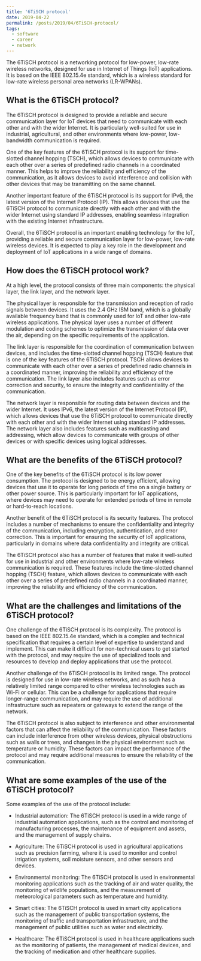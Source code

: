 ```yaml
---
title: '6TiSCH protocol'
date: 2019-04-22
permalink: /posts/2019/04/6TiSCH-protocol/
tags:
  - software
  - career
  - network
---
```



The 6TiSCH protocol is a networking protocol for low-power, low-rate wireless networks, designed for use in Internet of Things (IoT) applications. It is based on the IEEE 802.15.4e standard, which is a wireless standard for low-rate wireless personal area networks (LR-WPANs).

What is the 6TiSCH protocol?
-----

The 6TiSCH protocol is designed to provide a reliable and secure communication layer for IoT devices that need to communicate with each other and with the wider Internet. It is particularly well-suited for use in industrial, agricultural, and other environments where low-power, low-bandwidth communication is required.

One of the key features of the 6TiSCH protocol is its support for time-slotted channel hopping (TSCH), which allows devices to communicate with each other over a series of predefined radio channels in a coordinated manner. This helps to improve the reliability and efficiency of the communication, as it allows devices to avoid interference and collision with other devices that may be transmitting on the same channel.

Another important feature of the 6TiSCH protocol is its support for IPv6, the latest version of the Internet Protocol (IP). This allows devices that use the 6TiSCH protocol to communicate directly with each other and with the wider Internet using standard IP addresses, enabling seamless integration with the existing Internet infrastructure.

Overall, the 6TiSCH protocol is an important enabling technology for the IoT, providing a reliable and secure communication layer for low-power, low-rate wireless devices. It is expected to play a key role in the development and deployment of IoT applications in a wide range of domains.

How does the 6TiSCH protocol work?
-----

At a high level, the protocol consists of three main components: the physical layer, the link layer, and the network layer.

The physical layer is responsible for the transmission and reception of radio signals between devices. It uses the 2.4 GHz ISM band, which is a globally available frequency band that is commonly used for IoT and other low-rate wireless applications. The physical layer uses a number of different modulation and coding schemes to optimize the transmission of data over the air, depending on the specific requirements of the application.

The link layer is responsible for the coordination of communication between devices, and includes the time-slotted channel hopping (TSCH) feature that is one of the key features of the 6TiSCH protocol. TSCH allows devices to communicate with each other over a series of predefined radio channels in a coordinated manner, improving the reliability and efficiency of the communication. The link layer also includes features such as error correction and security, to ensure the integrity and confidentiality of the communication.

The network layer is responsible for routing data between devices and the wider Internet. It uses IPv6, the latest version of the Internet Protocol (IP), which allows devices that use the 6TiSCH protocol to communicate directly with each other and with the wider Internet using standard IP addresses. The network layer also includes features such as multicasting and addressing, which allow devices to communicate with groups of other devices or with specific devices using logical addresses.

What are the benefits of the 6TiSCH protocol?
-----

One of the key benefits of the 6TiSCH protocol is its low power consumption. The protocol is designed to be energy efficient, allowing devices that use it to operate for long periods of time on a single battery or other power source. This is particularly important for IoT applications, where devices may need to operate for extended periods of time in remote or hard-to-reach locations.

Another benefit of the 6TiSCH protocol is its security features. The protocol includes a number of mechanisms to ensure the confidentiality and integrity of the communication, including encryption, authentication, and error correction. This is important for ensuring the security of IoT applications, particularly in domains where data confidentiality and integrity are critical.

The 6TiSCH protocol also has a number of features that make it well-suited for use in industrial and other environments where low-rate wireless communication is required. These features include the time-slotted channel hopping (TSCH) feature, which allows devices to communicate with each other over a series of predefined radio channels in a coordinated manner, improving the reliability and efficiency of the communication.

What are the challenges and limitations of the 6TiSCH protocol?
-----

One challenge of the 6TiSCH protocol is its complexity. The protocol is based on the IEEE 802.15.4e standard, which is a complex and technical specification that requires a certain level of expertise to understand and implement. This can make it difficult for non-technical users to get started with the protocol, and may require the use of specialized tools and resources to develop and deploy applications that use the protocol.

Another challenge of the 6TiSCH protocol is its limited range. The protocol is designed for use in low-rate wireless networks, and as such has a relatively limited range compared to other wireless technologies such as Wi-Fi or cellular. This can be a challenge for applications that require longer-range communication, and may require the use of additional infrastructure such as repeaters or gateways to extend the range of the network.

The 6TiSCH protocol is also subject to interference and other environmental factors that can affect the reliability of the communication. These factors can include interference from other wireless devices, physical obstructions such as walls or trees, and changes in the physical environment such as temperature or humidity. These factors can impact the performance of the protocol and may require additional measures to ensure the reliability of the communication.

What are some examples of the use of the 6TiSCH protocol?
-----

Some examples of the use of the protocol include:

* Industrial automation: The 6TiSCH protocol is used in a wide range of industrial automation applications, such as the control and monitoring of manufacturing processes, the maintenance of equipment and assets, and the management of supply chains.

* Agriculture: The 6TiSCH protocol is used in agricultural applications such as precision farming, where it is used to monitor and control irrigation systems, soil moisture sensors, and other sensors and devices.

* Environmental monitoring: The 6TiSCH protocol is used in environmental monitoring applications such as the tracking of air and water quality, the monitoring of wildlife populations, and the measurement of meteorological parameters such as temperature and humidity.

* Smart cities: The 6TiSCH protocol is used in smart city applications such as the management of public transportation systems, the monitoring of traffic and transportation infrastructure, and the management of public utilities such as water and electricity.

* Healthcare: The 6TiSCH protocol is used in healthcare applications such as the monitoring of patients, the management of medical devices, and the tracking of medication and other healthcare supplies.
